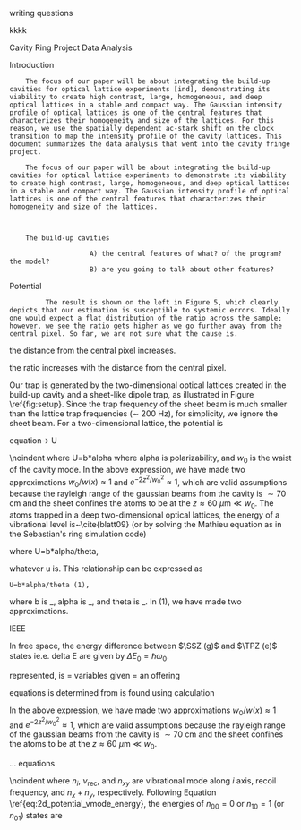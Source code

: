writing questions


kkkk


Cavity Ring Project Data Analysis 
                                
                        
                
Introduction
                                                   
                        
                                        
        The focus of our paper will be about integrating the build-up cavities for optical lattice experiments [ind], demonstrating its viability to create high contrast, large, homogeneous, and deep optical lattices in a stable and compact way. The Gaussian intensity profile of optical lattices is one of the central features that characterizes their homogeneity and size of the lattices. For this reason, we use the spatially dependent ac-stark shift on the clock transition to map the intensity profile of the cavity lattices. This document summarizes the data analysis that went into the cavity fringe project. 

        The focus of our paper will be about integrating the build-up cavities for optical lattice experiments to demonstrate its viability to create high contrast, large, homogeneous, and deep optical lattices in a stable and compact way. The Gaussian intensity profile of optical lattices is one of the central features that characterizes their homogeneity and size of the lattices.



        The build-up cavities 

                        A) the central features of what? of the program? the model? 
                        B) are you going to talk about other features? 
Potential
                
             The result is shown on the left in Figure 5, which clearly depicts that our estimation is susceptible to systemic errors. Ideally one would expect a flat distribution of the ratio across the sample; however, we see the ratio gets higher as we go further away from the central pixel. So far, we are not sure what the cause is.    

the distance from the central pixel increases. 

the ratio increases with the distance from the central pixel. 

Our trap is generated by the two-dimensional optical lattices created in the build-up cavity and a sheet-like dipole trap, as illustrated in Figure \ref{fig:setup}. Since the trap frequency of the sheet beam is much smaller than the lattice trap frequencies ($\sim$ 200 Hz), for simplicity, we ignore the sheet beam. For a two-dimensional lattice, the potential is

equation-> U

\noindent where U=b*alpha where alpha is polarizability, and $w_{0}$ is the waist of the cavity mode. In the above expression, we have made two approximations $w_{0}/w(x)\approx1$ and $e^{-2z^{2}/w^{2}_{0}}\approx 1$, which are valid assumptions because the rayleigh range of the gaussian beams from the cavity is $\sim 70$ cm and the sheet confines the atoms to be at the $z\approx 60 \ \mu \text{m} \ll  w_{0}$. The atoms trapped in a deep two-dimensional optical lattices, the energy of a vibrational level is~\cite{blatt09} (or by solving the Mathieu equation as in the Sebastian's ring simulation code)

where U=b*alpha/theta,

whatever u is. This relationship can be expressed as
    
    U=b*alpha/theta (1),
    
where b is _, alpha is _, and theta is _.  In (1), we have made two approximations.  

IEEE


In free space, the energy difference between $\SSZ (g)$ and $\TPZ (e)$ states ie.e. delta E are given by $\Delta E_{0}=\hbar\omega_{0}$. 

represented, is = variables
given = an offering

equations
is determined from
is found using
calculation 

In the above expression, we have made two approximations $w_{0}/w(x)\approx1$ and $e^{-2z^{2}/w^{2}_{0}}\approx 1$, which are valid assumptions because the rayleigh range of the gaussian beams from the cavity is $\sim 70$ cm and the sheet confines the atoms to be at the $z\approx 60 \ \mu \text{m} \ll  w_{0}$.

... equations 

\noindent where $n_{i}$, $\nu_{\text{rec}}$, and $n_{xy}$ are vibrational mode along $i$ axis, recoil frequency, and $n_x+n_y$, respectively. Following Equation \ref{eq:2d_potential_vmode_energy}, the energies of $n_{00}=0$ or $n_{10}=1$ (or $n_{01}$) states are



